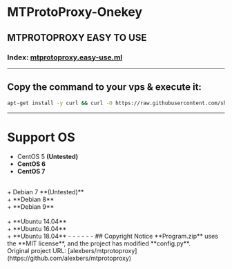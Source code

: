 # MTProtoProxy-Onekey
## MTPROTOPROXY EASY TO USE
### Index: [mtprotoproxy.easy-use.ml](https://mtprotoproxy.easy-use.ml)
- - -
## Copy the command to your vps & execute it:
```bash
apt-get install -y curl && curl -O https://raw.githubusercontent.com/shell-script/mtprotoproxy-onekey/master/mtprotoproxy-go.sh && bash mtprotoproxy-go.sh
```
- - -
# Support OS
+ CentOS 5 **(Untested)**<br>
+ **CentOS 6**<br>
+ **CentOS 7**<br>
<br>
+ Debian 7 **(Untested)**<br>
+ **Debian 8**<br>
+ **Debian 9**<br>
<br>
+ **Ubuntu 14.04**<br>
+ **Ubuntu 16.04**<br>
+ **Ubuntu 18.04**
- - -
- - -
## Copyright Notice
**Program.zip** uses the **MIT license**, and the project has modified **config.py**.<br>
Original project URL: [alexbers/mtprotoproxy](https://github.com/alexbers/mtprotoproxy)
